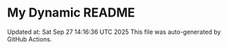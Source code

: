 # My Dynamic README
Updated at: Sat Sep 27 14:16:36 UTC 2025
This file was auto-generated by GitHub Actions.
